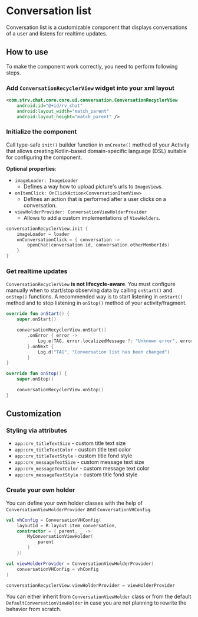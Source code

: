# Conversation list

Conversation list is a customizable component that displays
conversations of a user and listens for realtime updates.

## How to use

To make the component work correctly, you need to perform following
steps.

### Add `ConversationRecyclerView` widget into your xml layout

```xml
<com.strv.chat.core.core.ui.conversation.ConversationRecyclerView
    android:id="@+id/rv_chat"
    android:layout_width="match_parent"
    android:layout_height="match_parent" />
```
### Initialize the component
Call type-safe `init()` builder function in `onCreate()` method
of your Activity that allows creating Kotlin-based domain-specific
language (DSL) suitable for configuring the component.

**Optional properties**:
- `imageLoader: ImageLoader` 
  -   Defines a way how to upload picture's urls to `ImageView`s.
- `onItemClick: OnClickAction<ConversationItemView>`
  -  Defines an action that is performed after a user clicks on a
     conversation.
- `viewHolderProvider: ConversationViewHolderProvider` 
  - Allows to add a custom implementations of `ViewHolders`.
     
```kotlin
conversationRecyclerView.init {
    imageLoader = loader
    onConversationClick = { conversation ->
        openChat(conversation.id, conversation.otherMemberIds)
    }
}   
```

### Get realtime updates
`ConversationRecyclerView` **is not lifecycle-aware**. You must
configure manually when to start/stop observing data by calling
`onStart()` and `onStop()` functions. A recommended way is to start
listening in `onStart()` method and to stop listening in `onStop()`
method of your activity/fragment.

```kotlin
override fun onStart() {
    super.onStart()

    conversationRecyclerView.onStart()
        .onError { error ->
            Log.e(TAG, error.localizedMessage ?: "Unknown error", error)
        }.onNext {
            Log.d("TAG", "Conversation list has been changed")
        }
}

override fun onStop() {
    super.onStop()

    conversationRecyclerView.onStop()
}
```

## Customization

### Styling via attributes
- `app:crv_titleTextSize` - custom title text size
- `app:crv_titleTextColor` - custom title text color
- `app:crv_titleTextStyle` - custom title fond style
- `app:crv_messageTextSize` - custom message text size
- `app:crv_messageTextColor` - custom message text color
- `app:crv_messageTextStyle` - custom title fond style


### Create your own holder
You can define your own holder classes with the help of
`ConversationViewHolderProvider` and `ConversationVHConfig`.

```kotlin
val vhConfig = ConversationVHConfig(
    layoutId = R.layout.item_conversation,
    constructor = { parent, _ ->
        MyConversationViewHolder(
            parent
        )
    })

val viewHolderProvider = ConversationViewHolderProvider(
    conversationVHConfig = vhConfig
)

conversationRecyclerView.viewHolderProvider = viewHolderProvider
```

You can either inherit from `ConversationViewHolder` class or from the
default `DefaultConversationViewHolder` in case you are not planning
to rewrite the behavior from scratch.